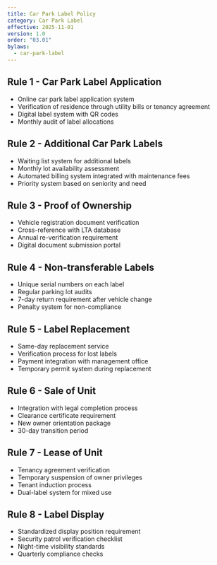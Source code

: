 ```yaml
---
title: Car Park Label Policy
category: Car Park Label
effective: 2025-11-01
version: 1.0
order: "03.01"
bylaws:
  - car-park-label
---
```


## Rule 1 - Car Park Label Application

- Online car park label application system
- Verification of residence through utility bills or tenancy agreement
- Digital label system with QR codes
- Monthly audit of label allocations

## Rule 2 - Additional Car Park Labels

- Waiting list system for additional labels
- Monthly lot availability assessment
- Automated billing system integrated with maintenance fees
- Priority system based on seniority and need

## Rule 3 - Proof of Ownership

- Vehicle registration document verification
- Cross-reference with LTA database
- Annual re-verification requirement
- Digital document submission portal

## Rule 4 - Non-transferable Labels

- Unique serial numbers on each label
- Regular parking lot audits
- 7-day return requirement after vehicle change
- Penalty system for non-compliance

## Rule 5 - Label Replacement

- Same-day replacement service
- Verification process for lost labels
- Payment integration with management office
- Temporary permit system during replacement

## Rule 6 - Sale of Unit

- Integration with legal completion process
- Clearance certificate requirement
- New owner orientation package
- 30-day transition period

## Rule 7 - Lease of Unit

- Tenancy agreement verification
- Temporary suspension of owner privileges
- Tenant induction process
- Dual-label system for mixed use

## Rule 8 - Label Display

- Standardized display position requirement
- Security patrol verification checklist
- Night-time visibility standards
- Quarterly compliance checks
